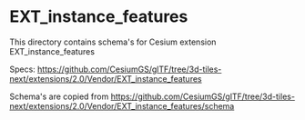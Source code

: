 # EXT_instance_features

This directory contains schema's for Cesium extension 
EXT_instance_features

Specs: https://github.com/CesiumGS/glTF/tree/3d-tiles-next/extensions/2.0/Vendor/EXT_instance_features

Schema's are copied from https://github.com/CesiumGS/glTF/tree/3d-tiles-next/extensions/2.0/Vendor/EXT_instance_features/schema
